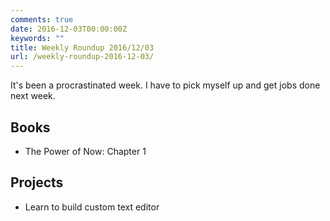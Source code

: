 ```yaml
---
comments: true
date: 2016-12-03T00:00:00Z
keywords: ""
title: Weekly Roundup 2016/12/03
url: /weekly-roundup-2016-12-03/
---
```


It's been a procrastinated week. I have to pick myself up and get jobs done next week.

## Books

- The Power of Now: Chapter 1

## Projects 

- Learn to build custom text editor


